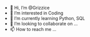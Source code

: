 - 👋 Hi, I’m @Grizzice
- 👀 I’m interested in Coding
- 🌱 I’m currently learning Python, SQL
- 💞️ I’m looking to collaborate on ...
- 📫 How to reach me ...

<!---
Grizzice/Grizzice is a ✨ special ✨ repository because its `README.md` (this file) appears on your GitHub profile.
You can click the Preview link to take a look at your changes.
--->

